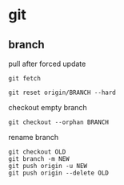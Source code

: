 # git

<!-- https://devhints.io/git-tricks -->

## branch

pull after forced update

```shell
git fetch

git reset origin/BRANCH --hard
```

checkout empty branch

```
git checkout --orphan BRANCH
```

rename branch

```
git checkout OLD
git branch -m NEW
git push origin -u NEW
git push origin --delete OLD
```
